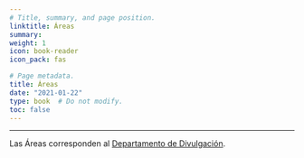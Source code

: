 ```yaml
---
# Title, summary, and page position.
linktitle: Áreas
summary: 
weight: 1
icon: book-reader
icon_pack: fas

# Page metadata.
title: Áreas
date: "2021-01-22"
type: book  # Do not modify.
toc: false
---
```


---
Las Áreas corresponden al [Departamento de Divulgación](http://localhost:1313/docs/departamentos/divulgacion/).
